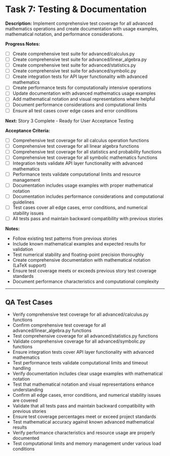 # Task 7: Testing & Documentation

**Description:**
Implement comprehensive test coverage for all advanced mathematics operations and create documentation with usage examples, mathematical notation, and performance considerations.

**Progress Notes:**
- [ ] Create comprehensive test suite for advanced/calculus.py
- [ ] Create comprehensive test suite for advanced/linear_algebra.py  
- [ ] Create comprehensive test suite for advanced/statistics.py
- [ ] Create comprehensive test suite for advanced/symbolic.py
- [ ] Create integration tests for API layer functionality with advanced mathematics
- [ ] Create performance tests for computationally intensive operations
- [ ] Update documentation with advanced mathematics usage examples
- [ ] Add mathematical notation and visual representations where helpful
- [ ] Document performance considerations and computational limits
- [ ] Ensure all test cases cover edge cases and error conditions

**Next:** Story 3 Complete - Ready for User Acceptance Testing

**Acceptance Criteria:**
- [ ] Comprehensive test coverage for all calculus operation functions
- [ ] Comprehensive test coverage for all linear algebra functions
- [ ] Comprehensive test coverage for all statistics and probability functions
- [ ] Comprehensive test coverage for all symbolic mathematics functions
- [ ] Integration tests validate API layer functionality with advanced mathematics
- [ ] Performance tests validate computational limits and resource management
- [ ] Documentation includes usage examples with proper mathematical notation
- [ ] Documentation includes performance considerations and computational guidelines
- [ ] Test cases cover all edge cases, error conditions, and numerical stability issues
- [ ] All tests pass and maintain backward compatibility with previous stories

**Notes:**
- Follow existing test patterns from previous stories
- Include known mathematical examples and expected results for validation
- Test numerical stability and floating-point precision thoroughly
- Create comprehensive documentation with mathematical notation (LaTeX support)
- Ensure test coverage meets or exceeds previous story test coverage standards
- Document performance characteristics and computational complexity

---

## QA Test Cases

- Verify comprehensive test coverage for all advanced/calculus.py functions
- Confirm comprehensive test coverage for all advanced/linear_algebra.py functions
- Test comprehensive coverage for all advanced/statistics.py functions
- Validate comprehensive coverage for all advanced/symbolic.py functions
- Ensure integration tests cover API layer functionality with advanced mathematics
- Test performance tests validate computational limits and timeout handling
- Verify documentation includes clear usage examples with mathematical notation
- Test that mathematical notation and visual representations enhance understanding
- Confirm all edge cases, error conditions, and numerical stability issues are covered
- Validate that all tests pass and maintain backward compatibility with previous stories
- Ensure test coverage percentages meet or exceed project standards
- Test mathematical accuracy against known advanced mathematical results
- Verify performance characteristics and resource usage are properly documented
- Test computational limits and memory management under various load conditions
